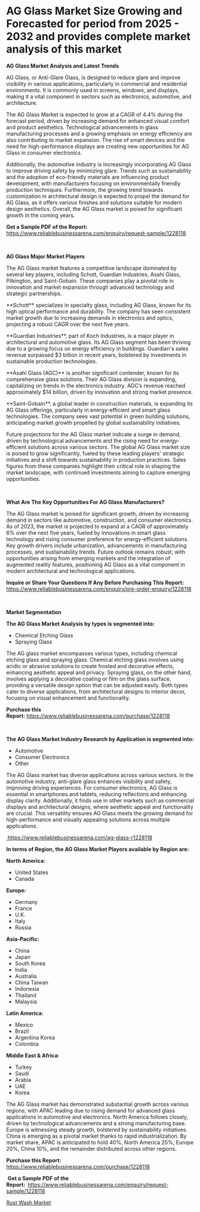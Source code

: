 <p><h1>AG Glass Market Size Growing and Forecasted for period from 2025 - 2032 and provides complete market analysis of this market</h1></p><p><strong>AG Glass Market Analysis and Latest Trends</strong></p>
<p><p>AG Glass, or Anti-Glare Glass, is designed to reduce glare and improve visibility in various applications, particularly in commercial and residential environments. It is commonly used in screens, windows, and displays, making it a vital component in sectors such as electronics, automotive, and architecture. </p><p>The AG Glass Market is expected to grow at a CAGR of 4.4% during the forecast period, driven by increasing demand for enhanced visual comfort and product aesthetics. Technological advancements in glass manufacturing processes and a growing emphasis on energy efficiency are also contributing to market expansion. The rise of smart devices and the need for high-performance displays are creating new opportunities for AG Glass in consumer electronics.</p><p>Additionally, the automotive industry is increasingly incorporating AG Glass to improve driving safety by minimizing glare. Trends such as sustainability and the adoption of eco-friendly materials are influencing product development, with manufacturers focusing on environmentally friendly production techniques. Furthermore, the growing trend towards customization in architectural design is expected to propel the demand for AG Glass, as it offers various finishes and solutions suitable for modern design aesthetics. Overall, the AG Glass market is poised for significant growth in the coming years.</p></p>
<p><strong>Get a Sample PDF of the Report:&nbsp;</strong> <a href="https://www.reliablebusinessarena.com/enquiry/request-sample/1228118?utm_campaign=3586&utm_medium=2&utm_source=Github&utm_content=ia&utm_term=01042025&utm_id=ag-glass">https://www.reliablebusinessarena.com/enquiry/request-sample/1228118</a></p>
<p>&nbsp;</p>
<p><strong>AG Glass Major Market Players</strong></p>
<p><p>The AG Glass market features a competitive landscape dominated by several key players, including Schott, Guardian Industries, Asahi Glass, Pilkington, and Saint-Gobain. These companies play a pivotal role in innovation and market expansion through advanced technology and strategic partnerships.</p><p>**Schott** specializes in specialty glass, including AG Glass, known for its high optical performance and durability. The company has seen consistent market growth due to increasing demands in electronics and optics, projecting a robust CAGR over the next five years.</p><p>**Guardian Industries**, part of Koch Industries, is a major player in architectural and automotive glass. Its AG Glass segment has been thriving due to a growing focus on energy efficiency in buildings. Guardian's sales revenue surpassed $3 billion in recent years, bolstered by investments in sustainable production technologies.</p><p>**Asahi Glass (AGC)** is another significant contender, known for its comprehensive glass solutions. Their AG Glass division is expanding, capitalizing on trends in the electronics industry. AGC’s revenue reached approximately $14 billion, driven by innovation and strong market presence.</p><p>**Saint-Gobain**, a global leader in construction materials, is expanding its AG Glass offerings, particularly in energy-efficient and smart glass technologies. The company sees vast potential in green building solutions, anticipating market growth propelled by global sustainability initiatives.</p><p>Future projections for the AG Glass market indicate a surge in demand, driven by technological advancements and the rising need for energy-efficient solutions across various sectors. The global AG Glass market size is poised to grow significantly, fueled by these leading players' strategic initiatives and a shift towards sustainability in production practices. Sales figures from these companies highlight their critical role in shaping the market landscape, with continued investments aiming to capture emerging opportunities.</p></p>
<p>&nbsp;</p>
<p><strong>What Are The Key Opportunities For AG Glass Manufacturers?</strong></p>
<p><p>The AG Glass market is poised for significant growth, driven by increasing demand in sectors like automotive, construction, and consumer electronics. As of 2023, the market is projected to expand at a CAGR of approximately 6% over the next five years, fueled by innovations in smart glass technology and rising consumer preference for energy-efficient solutions. Key growth drivers include urbanization, advancements in manufacturing processes, and sustainability trends. Future outlook remains robust, with opportunities arising from emerging markets and the integration of augmented reality features, positioning AG Glass as a vital component in modern architectural and technological applications.</p></p>
<p><strong>Inquire or Share Your Questions If Any Before Purchasing This Report:</strong> <a href="https://www.reliablebusinessarena.com/enquiry/pre-order-enquiry/1228118?utm_campaign=3586&utm_medium=2&utm_source=Github&utm_content=ia&utm_term=01042025&utm_id=ag-glass">https://www.reliablebusinessarena.com/enquiry/pre-order-enquiry/1228118</a></p>
<p>&nbsp;</p>
<p><strong>Market Segmentation</strong></p>
<p><strong>The AG Glass Market Analysis by types is segmented into:</strong></p>
<p><ul><li>Chemical Etching Glass</li><li>Spraying Glass</li></ul></p>
<p><p>The AG glass market encompasses various types, including chemical etching glass and spraying glass. Chemical etching glass involves using acidic or abrasive solutions to create frosted and decorative effects, enhancing aesthetic appeal and privacy. Spraying glass, on the other hand, involves applying a decorative coating or film on the glass surface, providing a versatile design option that can be adjusted easily. Both types cater to diverse applications, from architectural designs to interior decor, focusing on visual enhancement and functionality.</p></p>
<p><strong>Purchase this Report:&nbsp;</strong><a href="https://www.reliablebusinessarena.com/purchase/1228118?utm_campaign=3586&utm_medium=2&utm_source=Github&utm_content=ia&utm_term=01042025&utm_id=ag-glass">https://www.reliablebusinessarena.com/purchase/1228118</a></p>
<p>&nbsp;</p>
<p><strong>The AG Glass Market Industry Research by Application is segmented into:</strong></p>
<p><ul><li>Automotive</li><li>Consumer Electronics</li><li>Other</li></ul></p>
<p><p>The AG Glass market has diverse applications across various sectors. In the automotive industry, anti-glare glass enhances visibility and safety, improving driving experiences. For consumer electronics, AG Glass is essential in smartphones and tablets, reducing reflections and enhancing display clarity. Additionally, it finds use in other markets such as commercial displays and architectural designs, where aesthetic appeal and functionality are crucial. This versatility ensures AG Glass meets the growing demand for high-performance and visually appealing solutions across multiple applications.</p></p>
<p><a href="https://www.reliablebusinessarena.com/ag-glass-r1228118?utm_campaign=3586&utm_medium=2&utm_source=Github&utm_content=ia&utm_term=01042025&utm_id=ag-glass">&nbsp;https://www.reliablebusinessarena.com/ag-glass-r1228118</a></p>
<p><strong>In terms of Region, the AG Glass Market Players available by Region are:</strong></p>
<p>
    <p> <strong> North America: </strong>
        <ul>
            <li>United States</li>
            <li>Canada</li>
        </ul>
        </p> 
    <p> <strong> Europe: </strong>
        <ul>
            <li>Germany</li>
            <li>France</li>
            <li>U.K.</li>
            <li>Italy</li>
            <li>Russia</li>
        </ul>
        </p> 
    <p> <strong> Asia-Pacific: </strong>
        <ul>
            <li>China</li>
            <li>Japan</li>
            <li>South Korea</li>
            <li>India</li>
            <li>Australia</li>
            <li>China Taiwan</li>
            <li>Indonesia</li>
            <li>Thailand</li>
            <li>Malaysia</li>
        </ul>
        </p> 
    <p> <strong> Latin America: </strong>
        <ul>
            <li>Mexico</li>
            <li>Brazil</li>
            <li>Argentina Korea</li>
            <li>Colombia</li>
        </ul>
        </p> 
    <p> <strong> Middle East & Africa: </strong>
        <ul>
            <li>Turkey</li>
            <li>Saudi</li>
            <li>Arabia</li>
            <li>UAE</li>
            <li>Korea</li>
        </ul>
    </p>
    </p>
<p><p>The AG Glass market has demonstrated substantial growth across various regions, with APAC leading due to rising demand for advanced glass applications in automotive and electronics. North America follows closely, driven by technological advancements and a strong manufacturing base. Europe is witnessing steady growth, bolstered by sustainability initiatives. China is emerging as a pivotal market thanks to rapid industrialization. By market share, APAC is anticipated to hold 40%, North America 25%, Europe 20%, China 10%, and the remainder distributed across other regions.</p></p>
<p><strong>Purchase this Report: </strong><a href="https://www.reliablebusinessarena.com/purchase/1228118?utm_campaign=3586&utm_medium=2&utm_source=Github&utm_content=ia&utm_term=01042025&utm_id=ag-glass">https://www.reliablebusinessarena.com/purchase/1228118</a></p>
<p>&nbsp;<strong>Get a Sample PDF of the Report:&nbsp;&nbsp;</strong><a href="https://www.reliablebusinessarena.com/enquiry/request-sample/1228118?utm_campaign=3586&utm_medium=2&utm_source=Github&utm_content=ia&utm_term=01042025&utm_id=ag-glass">https://www.reliablebusinessarena.com/enquiry/request-sample/1228118</a></p>
<p><strong></strong></p>
<p><p><a href="https://github.com/beyeagamizjp/Market-Research-Report-List-1/blob/main/rust-wash-market.md?utm_campaign=3586&utm_medium=2&utm_source=Github&utm_content=ia&utm_term=01042025&utm_id=ag-glass">Rust Wash Market</a></p></p>